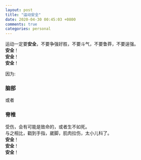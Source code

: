 ```yaml
---
layout: post
title: "运动安全"
date: 2020-04-30 00:45:03 +0800
comments: true
categories: personal
---
```

运动一定要**安全**，不要争强好胜，不要斗气，不要鲁莽，不要逞强。  
**安全**！  
**安全**！  
**安全**！  

因为:  
### 脑部
或者  
### 脊椎
受伤，会有可能是致命的，或者生不如死。  
与之相比，戳到手指，崴脚，肌肉拉伤，太小儿科了。  
**安全**！  
**安全**！  
**安全**！  

